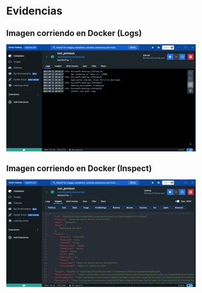 # Evidencias
## Imagen corriendo en Docker (Logs)
![Evidencia de Imagen corriendo en Docker (Logs)](ev_docker_logs.png)
## Imagen corriendo en Docker (Inspect)
![Evidencia de Imagen corriendo en Docker (Inspect)](ev_docker_inspect.png)